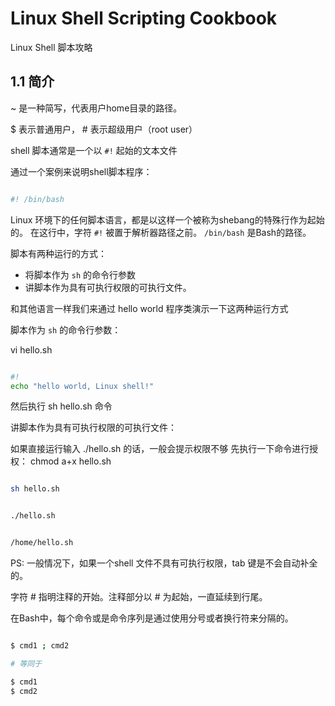 # Linux Shell Scripting Cookbook

Linux Shell 脚本攻略


## 1.1 简介


~ 是一种简写，代表用户home目录的路径。

$ 表示普通用户， # 表示超级用户（root user）

shell 脚本通常是一个以 `#!` 起始的文本文件 


通过一个案例来说明shell脚本程序：
```bash

#! /bin/bash

```

Linux 环境下的任何脚本语言，都是以这样一个被称为shebang的特殊行作为起始的。
在这行中，字符 `#!` 被置于解析器路径之前。 `/bin/bash` 是Bash的路径。

脚本有两种运行的方式：
- 将脚本作为 `sh` 的命令行参数
- 讲脚本作为具有可执行权限的可执行文件。


和其他语言一样我们来通过 hello world 程序类演示一下这两种运行方式

脚本作为 `sh` 的命令行参数：

vi hello.sh

```bash

#!
echo "hello world, Linux shell!"

```

然后执行  sh hello.sh  命令

讲脚本作为具有可执行权限的可执行文件：

如果直接运行输入 ./hello.sh 的话，一般会提示权限不够
先执行一下命令进行授权：
chmod a+x hello.sh 

```bash

sh hello.sh


./hello.sh


/home/hello.sh

```

PS: 一般情况下，如果一个shell 文件不具有可执行权限，tab 键是不会自动补全的。

字符 # 指明注释的开始。注释部分以 # 为起始，一直延续到行尾。

在Bash中，每个命令或是命令序列是通过使用分号或者换行符来分隔的。

```bash

$ cmd1 ; cmd2

# 等同于

$ cmd1
$ cmd2

```
